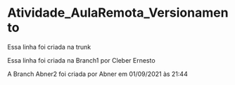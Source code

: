 # Atividade_AulaRemota_Versionamento

Essa linha foi criada na trunk

Essa linha foi criada na Branch1 por Cleber Ernesto

A Branch Abner2 foi criada por Abner em 01/09/2021 às 21:44
